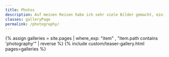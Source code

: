 ```yaml
---
title: Photos
description: Auf meinen Reisen habe ich sehr viele Bilder gemacht, einige davon sind hier zu sehen.
classes: galleryPage
permalink: /photography/
---
```


{% assign galleries = site.pages | where_exp: "item" , "item.path contains 'photography'" | reverse %}
{% include custom/teaser-gallery.html pages=galleries %}